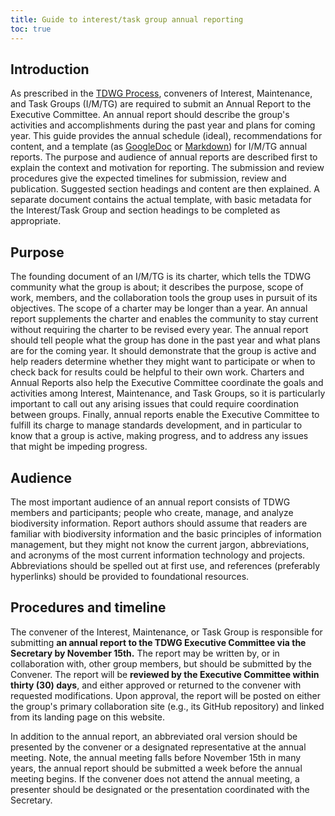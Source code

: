 ```yaml
---
title: Guide to interest/task group annual reporting
toc: true
---
```


## Introduction

As prescribed in the [TDWG Process](/about/process/), conveners of Interest, Maintenance, and Task Groups (I/M/TG) are required to submit an Annual Report to the Executive Committee. An annual report should describe the group&#39;s activities and accomplishments during the past year and plans for coming year. This guide provides the annual schedule (ideal), recommendations for content, and a template (as [GoogleDoc](http://drive.google.com/open?id=1VYHouWmgh94zUibFgDlTW_6cwCTsYbl6Kq9vsczFPjA) or [Markdown](https://github.com/tdwg/website/blob/master/assets/documents/annual-report-template.md)) for I/M/TG annual reports. The purpose and audience of annual reports are described first to explain the context and motivation for reporting. The submission and review procedures give the expected timelines for submission, review and publication. Suggested section headings and content are then explained. A separate document contains the actual template, with basic metadata for the Interest/Task Group and section headings to be completed as appropriate.

## Purpose

The founding document of an I/M/TG is its charter, which tells the TDWG community what the group is about; it describes the purpose, scope of work, members, and the collaboration tools the group uses in pursuit of its objectives. The scope of a charter may be longer than a year. An annual report supplements the charter and enables the community to stay current without requiring the charter to be revised every year. The annual report should tell people what the group has done in the past year and what plans are for the coming year. It should demonstrate that the group is active and help readers determine whether they might want to participate or when to check back for results could be helpful to their own work. Charters and Annual Reports also help the Executive Committee coordinate the goals and activities among Interest, Maintenance, and Task Groups, so it is particularly important to call out any arising issues that could require coordination between groups. Finally, annual reports enable the Executive Committee to fulfill its charge to manage standards development, and in particular to know that a group is active, making progress, and to address any issues that might be impeding progress.

## Audience

The most important audience of an annual report consists of TDWG members and participants; people who create, manage, and analyze biodiversity information. Report authors should assume that readers are familiar with biodiversity information and the basic principles of information management, but they might not know the current jargon, abbreviations, and acronyms of the most current information technology and projects. Abbreviations should be spelled out at first use, and references (preferably hyperlinks) should be provided to foundational resources.

## Procedures and timeline

The convener of the Interest, Maintenance, or Task Group is responsible for submitting **an annual report to the TDWG Executive Committee via the Secretary by November 15th.** The report may be written by, or in collaboration with, other group members, but should be submitted by the Convener. The report will be **reviewed by the Executive Committee within thirty (30) days**, and either approved or returned to the convener with requested modifications. Upon approval, the report will be posted on either the group's primary collaboration site (e.g., its GitHub repository) and linked from its landing page on this website.

In addition to the annual report, an abbreviated oral version should be presented by the convener or a designated representative at the annual meeting. Note, the annual meeting falls before November 15th in many years, the annual report should be submitted a week before the annual meeting begins. If the convener does not attend the annual meeting, a presenter should be designated or the presentation coordinated with the Secretary.
